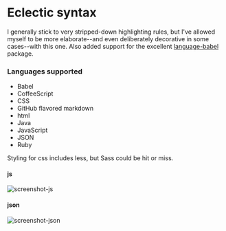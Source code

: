 # Eclectic syntax

I generally stick to very stripped-down highlighting rules, but I've allowed myself to be more elaborate--and even deliberately decorative in some cases--with this one. Also added support for the excellent [language-babel](atom.io/packages/language-babel) package.

### Languages supported

- Babel
- CoffeeScript
- CSS
- GitHub flavored markdown
- html
- Java
- JavaScript
- JSON
- Ruby

Styling for css includes less, but Sass could be hit or miss.

#### js

![screenshot-js]('https://github.com/blaqbern/eclectic-syntax/blob/master/screenshot-js.png?raw=true')

#### json

![screenshot-json]('https://github.com/blaqbern/eclectic-syntax/blob/master/screenshot-json.png?raw=true')
